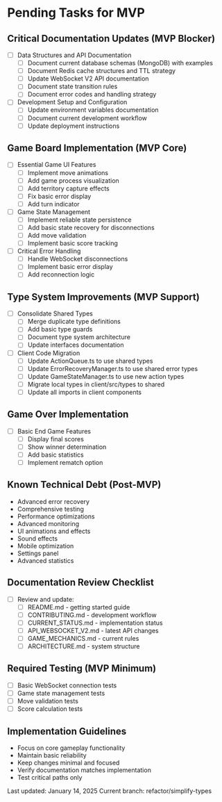 # Pending Tasks for MVP

## Critical Documentation Updates (MVP Blocker)
- [ ] Data Structures and API Documentation
  - [ ] Document current database schemas (MongoDB) with examples
  - [ ] Document Redis cache structures and TTL strategy
  - [ ] Update WebSocket V2 API documentation
  - [ ] Document state transition rules
  - [ ] Document error codes and handling strategy

- [ ] Development Setup and Configuration
  - [ ] Update environment variables documentation
  - [ ] Document current development workflow
  - [ ] Update deployment instructions

## Game Board Implementation (MVP Core)
- [ ] Essential Game UI Features
  - [ ] Implement move animations
  - [ ] Add game process visualization
  - [ ] Add territory capture effects
  - [ ] Fix basic error display
  - [ ] Add turn indicator

- [ ] Game State Management
  - [ ] Implement reliable state persistence
  - [ ] Add basic state recovery for disconnections
  - [ ] Add move validation
  - [ ] Implement basic score tracking

- [ ] Critical Error Handling
  - [ ] Handle WebSocket disconnections
  - [ ] Implement basic error display
  - [ ] Add reconnection logic

## Type System Improvements (MVP Support)
- [ ] Consolidate Shared Types
  - [ ] Merge duplicate type definitions
  - [ ] Add basic type guards
  - [ ] Document type system architecture
  - [ ] Update interfaces documentation
  
- [ ] Client Code Migration
  - [ ] Update ActionQueue.ts to use shared types
  - [ ] Update ErrorRecoveryManager.ts to use shared error types
  - [ ] Update GameStateManager.ts to use new action types
  - [ ] Migrate local types in client/src/types to shared
  - [ ] Update all imports in client components

## Game Over Implementation
- [ ] Basic End Game Features
  - [ ] Display final scores
  - [ ] Show winner determination
  - [ ] Add basic statistics
  - [ ] Implement rematch option

## Known Technical Debt (Post-MVP)
- Advanced error recovery
- Comprehensive testing
- Performance optimizations
- Advanced monitoring
- UI animations and effects
- Sound effects
- Mobile optimization
- Settings panel
- Advanced statistics

## Documentation Review Checklist
- [ ] Review and update:
  - [ ] README.md - getting started guide
  - [ ] CONTRIBUTING.md - development workflow
  - [ ] CURRENT_STATUS.md - implementation status
  - [ ] API_WEBSOCKET_V2.md - latest API changes
  - [ ] GAME_MECHANICS.md - current rules
  - [ ] ARCHITECTURE.md - system structure

## Required Testing (MVP Minimum)
- [ ] Basic WebSocket connection tests
- [ ] Game state management tests
- [ ] Move validation tests
- [ ] Score calculation tests

## Implementation Guidelines
- Focus on core gameplay functionality
- Maintain basic reliability
- Keep changes minimal and focused
- Verify documentation matches implementation
- Test critical paths only

Last updated: January 14, 2025
Current branch: refactor/simplify-types